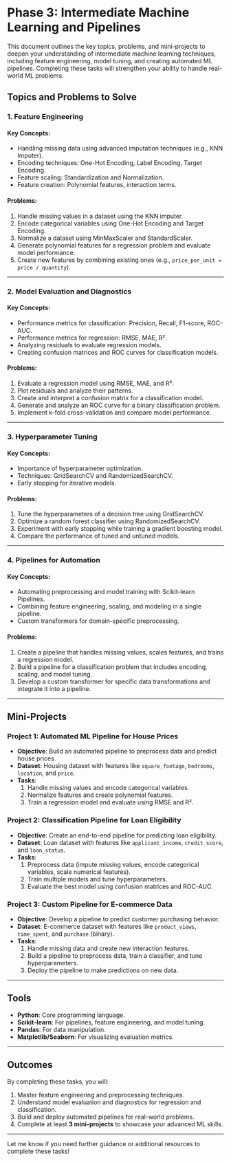 # Phase 3: Intermediate Machine Learning and Pipelines

This document outlines the key topics, problems, and mini-projects to deepen your understanding of intermediate machine learning techniques, including feature engineering, model tuning, and creating automated ML pipelines. Completing these tasks will strengthen your ability to handle real-world ML problems.

## Topics and Problems to Solve

### 1. Feature Engineering
#### Key Concepts:
- Handling missing data using advanced imputation techniques (e.g., KNN Imputer).
- Encoding techniques: One-Hot Encoding, Label Encoding, Target Encoding.
- Feature scaling: Standardization and Normalization.
- Feature creation: Polynomial features, interaction terms.

#### Problems:
1. Handle missing values in a dataset using the KNN imputer.
2. Encode categorical variables using One-Hot Encoding and Target Encoding.
3. Normalize a dataset using MinMaxScaler and StandardScaler.
4. Generate polynomial features for a regression problem and evaluate model performance.
5. Create new features by combining existing ones (e.g., `price_per_unit = price / quantity`).

---

### 2. Model Evaluation and Diagnostics
#### Key Concepts:
- Performance metrics for classification: Precision, Recall, F1-score, ROC-AUC.
- Performance metrics for regression: RMSE, MAE, R².
- Analyzing residuals to evaluate regression models.
- Creating confusion matrices and ROC curves for classification models.

#### Problems:
1. Evaluate a regression model using RMSE, MAE, and R².
2. Plot residuals and analyze their patterns.
3. Create and interpret a confusion matrix for a classification model.
4. Generate and analyze an ROC curve for a binary classification problem.
5. Implement k-fold cross-validation and compare model performance.

---

### 3. Hyperparameter Tuning
#### Key Concepts:
- Importance of hyperparameter optimization.
- Techniques: GridSearchCV and RandomizedSearchCV.
- Early stopping for iterative models.

#### Problems:
1. Tune the hyperparameters of a decision tree using GridSearchCV.
2. Optimize a random forest classifier using RandomizedSearchCV.
3. Experiment with early stopping while training a gradient boosting model.
4. Compare the performance of tuned and untuned models.

---

### 4. Pipelines for Automation
#### Key Concepts:
- Automating preprocessing and model training with Scikit-learn Pipelines.
- Combining feature engineering, scaling, and modeling in a single pipeline.
- Custom transformers for domain-specific preprocessing.

#### Problems:
1. Create a pipeline that handles missing values, scales features, and trains a regression model.
2. Build a pipeline for a classification problem that includes encoding, scaling, and model tuning.
3. Develop a custom transformer for specific data transformations and integrate it into a pipeline.

---

## Mini-Projects

### Project 1: Automated ML Pipeline for House Prices
- **Objective**: Build an automated pipeline to preprocess data and predict house prices.
- **Dataset**: Housing dataset with features like `square_footage`, `bedrooms`, `location`, and `price`.
- **Tasks**:
  1. Handle missing values and encode categorical variables.
  2. Normalize features and create polynomial features.
  3. Train a regression model and evaluate using RMSE and R².

### Project 2: Classification Pipeline for Loan Eligibility
- **Objective**: Create an end-to-end pipeline for predicting loan eligibility.
- **Dataset**: Loan dataset with features like `applicant_income`, `credit_score`, and `loan_status`.
- **Tasks**:
  1. Preprocess data (impute missing values, encode categorical variables, scale numerical features).
  2. Train multiple models and tune hyperparameters.
  3. Evaluate the best model using confusion matrices and ROC-AUC.

### Project 3: Custom Pipeline for E-commerce Data
- **Objective**: Develop a pipeline to predict customer purchasing behavior.
- **Dataset**: E-commerce dataset with features like `product_views`, `time_spent`, and `purchase` (binary).
- **Tasks**:
  1. Handle missing data and create new interaction features.
  2. Build a pipeline to preprocess data, train a classifier, and tune hyperparameters.
  3. Deploy the pipeline to make predictions on new data.

---

## Tools
- **Python**: Core programming language.
- **Scikit-learn**: For pipelines, feature engineering, and model tuning.
- **Pandas**: For data manipulation.
- **Matplotlib/Seaborn**: For visualizing evaluation metrics.

---

## Outcomes
By completing these tasks, you will:
1. Master feature engineering and preprocessing techniques.
2. Understand model evaluation and diagnostics for regression and classification.
3. Build and deploy automated pipelines for real-world problems.
4. Complete at least **3 mini-projects** to showcase your advanced ML skills.

---

Let me know if you need further guidance or additional resources to complete these tasks!
